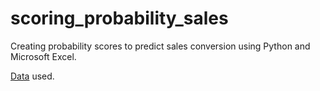 # scoring_probability_sales

Creating probability scores to predict sales conversion using Python and Microsoft Excel.

[Data](https://github.com/Pmms89/scoring_probability_sales/blob/main/Base_Leads.csv) used.
